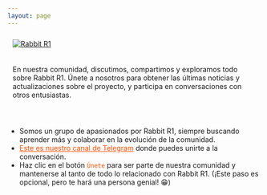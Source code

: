 ```yaml
---
layout: page
---
```


<style>
  .flex-container {
    display: flex;
    flex-wrap: wrap;
    align-items: center;
  }
  .flex-child {
    flex: 1;
    min-width: 250px; /* Ensures the text doesn't get too narrow */
    margin: 10px;
  }
  .flex-child img {
    max-width: 100%;
    height: auto;
    display: block;
    margin: 0 auto;
  }
  @media (max-width: 768px) {
    .flex-child {
      flex: 100%;
      margin: 10px 0;
    }
    .flex-child img { /* Add media query for image responsiveness */
      max-width: 90%; /* Adjust percentage as needed */
    }
  }
</style>

<div class="flex-container">
  <div class="flex-child">
    <a href="https://community.rabbit.tech/t/r1-en-espana">
        <img src="https://global.discourse-cdn.com/flex002/uploads/rabbit/original/1X/f5575f4802c77cbad7fee3c8a8f83832e8ab2f6d.jpeg" alt="Rabbit R1">
    </a>  
  </div>
  <div class="flex-child">
    <p>En nuestra comunidad, discutimos, compartimos y exploramos todo sobre Rabbit R1. Únete a nosotros para obtener las últimas noticias y actualizaciones sobre el proyecto, y participa en conversaciones con otros entusiastas.</p>
  </div>
</div>

<br/>

* Somos un grupo de apasionados por Rabbit R1, siempre buscando aprender más y colaborar en la evolución de la comunidad.
* <a href="https://t.me/mirabbitosr1_es" style="color: #ff4d00;">Este es nuestro canal de Telegram</a> donde puedes unirte a la conversación.
* Haz clic en el botón <span style="color: #ff4d00;">`Únete`</span> para ser parte de nuestra comunidad y mantenerse al tanto de todo lo relacionado con Rabbit R1. (¡Este paso es opcional, pero te hará una persona genial! 😁)

<br/>